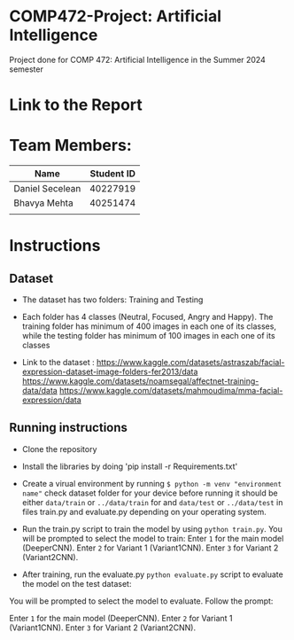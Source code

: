 # COMP472-Project: Artificial Intelligence

Project done for COMP 472: Artificial Intelligence in the Summer 2024 semester

# Link to the Report



# Team Members:

| Name               | Student ID |
| ------------------ | ---------- |
|   Daniel Secelean  |  40227919  |
|   Bhavya Mehta     |  40251474  |
|||

# Instructions

## Dataset

- The dataset has two folders: Training and Testing
- Each folder has 4 classes (Neutral, Focused, Angry and Happy). The training folder has minimum of 400 images in each one of its classes, while the testing folder has minimum of 100 images in each one of its classes

- Link to the dataset :
https://www.kaggle.com/datasets/astraszab/facial-expression-dataset-image-folders-fer2013/data 
https://www.kaggle.com/datasets/noamsegal/affectnet-training-data/data
https://www.kaggle.com/datasets/mahmoudima/mma-facial-expression/data

## Running instructions

- Clone the repository
- Install the libraries by doing 'pip install -r Requirements.txt'
- Create a virual environment by running
  `$ python -m venv "environment name"`
check dataset folder for your device before running it should be either `data/train` or `../data/train` for and `data/test` or `../data/test` in files train.py and evaluate.py depending on your operating system.

- Run the train.py script to train the model by using `python train.py`. You will be prompted to select the model to train:
Enter `1` for the main model (DeeperCNN).
Enter `2` for Variant 1 (Variant1CNN).
Enter `3` for Variant 2 (Variant2CNN).

- After training, run the evaluate.py `python evaluate.py` script to evaluate the model on the test dataset:

You will be prompted to select the model to evaluate. Follow the prompt:

Enter `1` for the main model (DeeperCNN).
Enter `2` for Variant 1 (Variant1CNN).
Enter `3` for Variant 2 (Variant2CNN).


